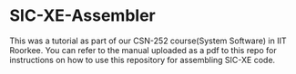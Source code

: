 # SIC-XE-Assembler
This was a tutorial as part of our CSN-252 course(System Software) in IIT Roorkee. You can refer to the manual uploaded as a pdf to this repo for instructions on how to
use this repository for assembling SIC-XE code.

